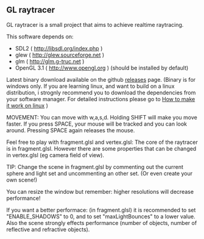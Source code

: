 GL raytracer
------------

GL raytracer is a small project that aims to achieve realtime raytracing.

This software depends on:
- SDL2 ( http://libsdl.org/index.php )
- glew ( http://glew.sourceforge.net )
- glm ( http://glm.g-truc.net )
- OpenGL 3.1 ( http://www.opengl.org ) (should be installed by default)

Latest binary download available on the github [releases](https://github.com/ArturKovacs/GL-raytracer/releases) page.
(Binary is for windows only. If you are learning linux, and want to build on a linux distribution,
i strognly recommend you to download the dependencies from your software manager. For detailed instructions
please go to [How to make it work on linux](https://github.com/ArturKovacs/GL-raytracer/wiki/How-to-make-it-work-on-linux) )

MOVEMENT:
You can move with w,a,s,d. Holding SHIFT will make you move faster.
If you press SPACE, your mouse will be tracked and you can look around.
Pressing SPACE again releases the mouse.

Feel free to play with fragment.glsl and vertex.glsl:
The core of the raytracer is in fragment.glsl.
However there are some properties that can be changed in vertex.glsl (eg camera field of view).

TIP: Change the scene in fragment.glsl by commenting out the current sphere and
light set and uncommenting an other set. (Or even create your own scene!)

You can resize the window but remember: higher resolutions will decrease performance!

If you want a better performace: (in fragment.glsl) it is recommended to set "ENABLE_SHADOWS" to 0,
and to set "maxLightBounces" to a lower value. Also the scene strongly effects performance
(number of objects, number of reflective and refractive objects).
